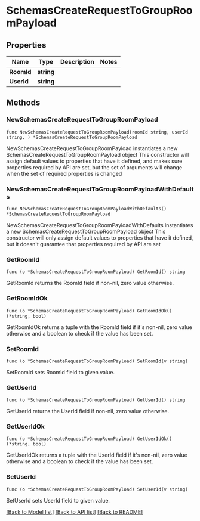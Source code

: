 # SchemasCreateRequestToGroupRoomPayload

## Properties

Name | Type | Description | Notes
------------ | ------------- | ------------- | -------------
**RoomId** | **string** |  | 
**UserId** | **string** |  | 

## Methods

### NewSchemasCreateRequestToGroupRoomPayload

`func NewSchemasCreateRequestToGroupRoomPayload(roomId string, userId string, ) *SchemasCreateRequestToGroupRoomPayload`

NewSchemasCreateRequestToGroupRoomPayload instantiates a new SchemasCreateRequestToGroupRoomPayload object
This constructor will assign default values to properties that have it defined,
and makes sure properties required by API are set, but the set of arguments
will change when the set of required properties is changed

### NewSchemasCreateRequestToGroupRoomPayloadWithDefaults

`func NewSchemasCreateRequestToGroupRoomPayloadWithDefaults() *SchemasCreateRequestToGroupRoomPayload`

NewSchemasCreateRequestToGroupRoomPayloadWithDefaults instantiates a new SchemasCreateRequestToGroupRoomPayload object
This constructor will only assign default values to properties that have it defined,
but it doesn't guarantee that properties required by API are set

### GetRoomId

`func (o *SchemasCreateRequestToGroupRoomPayload) GetRoomId() string`

GetRoomId returns the RoomId field if non-nil, zero value otherwise.

### GetRoomIdOk

`func (o *SchemasCreateRequestToGroupRoomPayload) GetRoomIdOk() (*string, bool)`

GetRoomIdOk returns a tuple with the RoomId field if it's non-nil, zero value otherwise
and a boolean to check if the value has been set.

### SetRoomId

`func (o *SchemasCreateRequestToGroupRoomPayload) SetRoomId(v string)`

SetRoomId sets RoomId field to given value.


### GetUserId

`func (o *SchemasCreateRequestToGroupRoomPayload) GetUserId() string`

GetUserId returns the UserId field if non-nil, zero value otherwise.

### GetUserIdOk

`func (o *SchemasCreateRequestToGroupRoomPayload) GetUserIdOk() (*string, bool)`

GetUserIdOk returns a tuple with the UserId field if it's non-nil, zero value otherwise
and a boolean to check if the value has been set.

### SetUserId

`func (o *SchemasCreateRequestToGroupRoomPayload) SetUserId(v string)`

SetUserId sets UserId field to given value.



[[Back to Model list]](../README.md#documentation-for-models) [[Back to API list]](../README.md#documentation-for-api-endpoints) [[Back to README]](../README.md)


